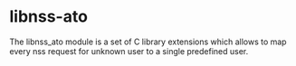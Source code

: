 libnss-ato
==========

The libnss_ato module is a set of C library extensions which allows to map every nss request for unknown user to a single predefined user.

